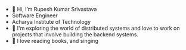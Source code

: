 - 👋 Hi, I’m Rupesh Kumar Srivastava
- Software Engineer
- Acharya Institute of Technology
- 🌱 I'm exploring the world of distributed systems and love to work on projects that involve building the backend systems.
- 💞️ I love reading books, and singing
<!---
rupesh-01/rupesh-01 is a ✨ special ✨ repository because its `README.md` (this file) appears on your GitHub profile.
You can click the Preview link to take a look at your changes.
--->
